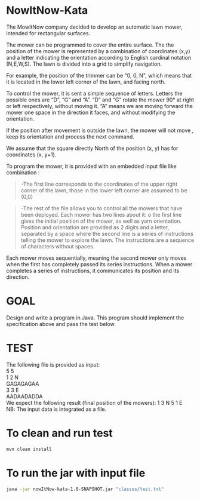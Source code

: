 # NowItNow-Kata

The MowItNow company decided to develop an automatic lawn mower,
intended for rectangular surfaces.  

The mower can be programmed to cover the entire surface. The
the position of the mower is represented by a combination of coordinates (x,y)
and a letter indicating the orientation according to English cardinal notation (N,E,W,S).
The lawn is divided into a grid to simplify navigation.  

For example, the position of the trimmer can be "0, 0, N", which means that it
is located in the lower left corner of the lawn, and facing north.  

To control the mower, it is sent a simple sequence of letters. Letters
the possible ones are “D”, “G” and “A”. “D” and “G” rotate the mower 90° at
right or left respectively, without moving it. “A” means we are moving forward
the mower one space in the direction it faces, and without modifying
the orientation.  

If the position after movement is outside the lawn, the mower will not move , 
keep its orientation and process the next command.  

We assume that the square directly North of the position (x, y) has for
coordinates (x, y+1).  

To program the mower, it is provided with an embedded input file like
combination :  

> -The first line corresponds to the coordinates of the upper right corner of the
lawn, those in the lower left corner are assumed to be (0,0)  

> -The rest of the file allows you to control all the mowers that have been
deployed. Each mower has two lines about it:
o the first line gives the initial position of the mower, as well as
yarn orientation. Position and orientation are provided as
2 digits and a letter, separated by a space
where the second line is a series of instructions telling the mower
to explore the lawn. The instructions are a sequence of characters without
spaces.

Each mower moves sequentially, meaning the second
mower only moves when the first has completely passed its series
instructions.
When a mower completes a series of instructions, it communicates its position
and its direction.  


# GOAL
Design and write a program in Java. This program should implement the
specification above and pass the test below.

# TEST
The following file is provided as input:     
5 5   
1 2 N   
GAGAGAGAA   
3 3 E   
AADAADADDA  
We expect the following result (final position of the mowers): 1 3 N 5 1 E   
NB: The input data is integrated as a file.  

# To clean and run test
``` sh
mvn clean install  
```

# To run the jar with input file
``` sh
java -jar nowItNow-kata-1.0-SNAPSHOT.jar "classes/test.txt"
```

